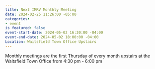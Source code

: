```yaml
---
title: Next IMRV Monthly Meeting
date: 2024-02-25 11:26:00 -05:00
categories:
- event
is featured: false
event-start-date: 2024-05-02 16:30:00 -04:00
event-end-date: 2024-05-02 18:00:00 -04:00
Location: Waitsfield Town Office Upstairs
---
```


Monthly meetings are the first Thursday of every month upstairs at the Waitsfield Town Office from 4:30 pm - 6:00 pm 